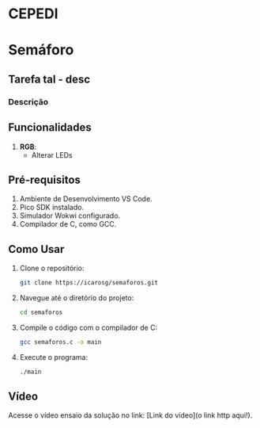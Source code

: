 # CEPEDI

# Semáforo

## Tarefa tal - desc

### Descrição



## Funcionalidades

1. **RGB**:
   - Alterar LEDs

## Pré-requisitos

1. Ambiente de Desenvolvimento VS Code.
2. Pico SDK instalado.
3. Simulador Wokwi configurado.
4. Compilador de C, como GCC.

## Como Usar

1. Clone o repositório:

    ```bash
    git clone https://icarosg/semaforos.git
    ```

2. Navegue até o diretório do projeto:

    ```bash
    cd semaforos
    ```

3. Compile o código com o compilador de C:

    ```bash
    gcc semaforos.c -o main
    ```

4. Execute o programa:

    ```bash
    ./main
    ```

## Vídeo

Acesse o vídeo ensaio da solução no link: [Link do vídeo](o link http aqui!).
